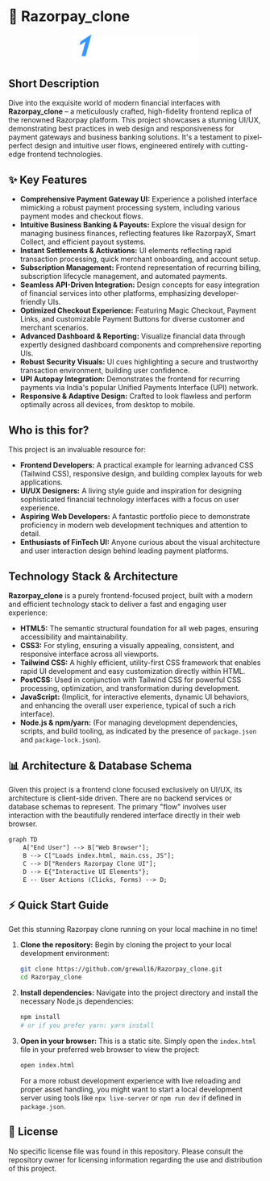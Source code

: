 # 🚀 Razorpay_clone

<p align="center"><img src="./images/logo.svg" alt="Razorpay Clone Logo" width="250"></p>

## Short Description
Dive into the exquisite world of modern financial interfaces with **Razorpay_clone** – a meticulously crafted, high-fidelity frontend replica of the renowned Razorpay platform. This project showcases a stunning UI/UX, demonstrating best practices in web design and responsiveness for payment gateways and business banking solutions. It's a testament to pixel-perfect design and intuitive user flows, engineered entirely with cutting-edge frontend technologies.

## ✨ Key Features
*   **Comprehensive Payment Gateway UI:** Experience a polished interface mimicking a robust payment processing system, including various payment modes and checkout flows.
*   **Intuitive Business Banking & Payouts:** Explore the visual design for managing business finances, reflecting features like RazorpayX, Smart Collect, and efficient payout systems.
*   **Instant Settlements & Activations:** UI elements reflecting rapid transaction processing, quick merchant onboarding, and account setup.
*   **Subscription Management:** Frontend representation of recurring billing, subscription lifecycle management, and automated payments.
*   **Seamless API-Driven Integration:** Design concepts for easy integration of financial services into other platforms, emphasizing developer-friendly UIs.
*   **Optimized Checkout Experience:** Featuring Magic Checkout, Payment Links, and customizable Payment Buttons for diverse customer and merchant scenarios.
*   **Advanced Dashboard & Reporting:** Visualize financial data through expertly designed dashboard components and comprehensive reporting UIs.
*   **Robust Security Visuals:** UI cues highlighting a secure and trustworthy transaction environment, building user confidence.
*   **UPI Autopay Integration:** Demonstrates the frontend for recurring payments via India's popular Unified Payments Interface (UPI) network.
*   **Responsive & Adaptive Design:** Crafted to look flawless and perform optimally across all devices, from desktop to mobile.

## Who is this for?
This project is an invaluable resource for:
*   **Frontend Developers:** A practical example for learning advanced CSS (Tailwind CSS), responsive design, and building complex layouts for web applications.
*   **UI/UX Designers:** A living style guide and inspiration for designing sophisticated financial technology interfaces with a focus on user experience.
*   **Aspiring Web Developers:** A fantastic portfolio piece to demonstrate proficiency in modern web development techniques and attention to detail.
*   **Enthusiasts of FinTech UI:** Anyone curious about the visual architecture and user interaction design behind leading payment platforms.

## Technology Stack & Architecture
**Razorpay_clone** is a purely frontend-focused project, built with a modern and efficient technology stack to deliver a fast and engaging user experience:

*   **HTML5:** The semantic structural foundation for all web pages, ensuring accessibility and maintainability.
*   **CSS3:** For styling, ensuring a visually appealing, consistent, and responsive interface across all viewports.
*   **Tailwind CSS:** A highly efficient, utility-first CSS framework that enables rapid UI development and easy customization directly within HTML.
*   **PostCSS:** Used in conjunction with Tailwind CSS for powerful CSS processing, optimization, and transformation during development.
*   **JavaScript:** (Implicit, for interactive elements, dynamic UI behaviors, and enhancing the overall user experience, typical of such a rich interface).
*   **Node.js & npm/yarn:** (For managing development dependencies, scripts, and build tooling, as indicated by the presence of `package.json` and `package-lock.json`).

## 📊 Architecture & Database Schema
Given this project is a frontend clone focused exclusively on UI/UX, its architecture is client-side driven. There are no backend services or database schemas to represent. The primary "flow" involves user interaction with the beautifully rendered interface directly in their web browser.

```mermaid
graph TD
    A["End User"] --> B["Web Browser"];
    B --> C["Loads index.html, main.css, JS"];
    C --> D["Renders Razorpay Clone UI"];
    D --> E{"Interactive UI Elements"};
    E -- User Actions (Clicks, Forms) --> D;
```

## ⚡ Quick Start Guide
Get this stunning Razorpay clone running on your local machine in no time!

1.  **Clone the repository:**
    Begin by cloning the project to your local development environment:
    ```bash
    git clone https://github.com/grewal16/Razorpay_clone.git
    cd Razorpay_clone
    ```
2.  **Install dependencies:**
    Navigate into the project directory and install the necessary Node.js dependencies:
    ```bash
    npm install
    # or if you prefer yarn: yarn install
    ```
3.  **Open in your browser:**
    This is a static site. Simply open the `index.html` file in your preferred web browser to view the project:
    ```bash
    open index.html
    ```
    For a more robust development experience with live reloading and proper asset handling, you might want to start a local development server using tools like `npx live-server` or `npm run dev` if defined in `package.json`.

## 📜 License
No specific license file was found in this repository. Please consult the repository owner for licensing information regarding the use and distribution of this project.